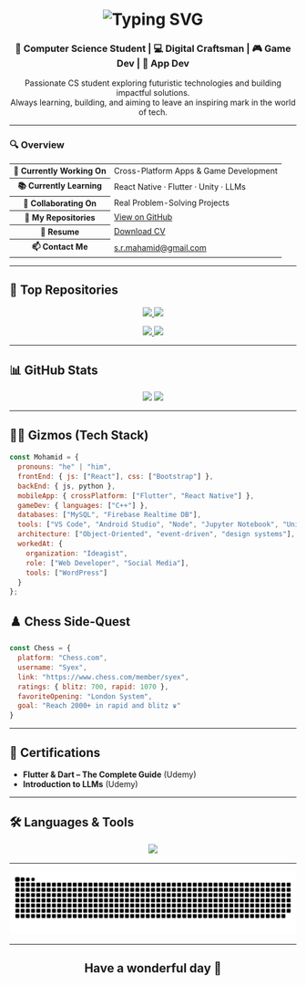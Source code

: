 <h1 align="center">
  <img src="https://readme-typing-svg.demolab.com?font=Fira+Code&weight=600&size=30&pause=1000&color=2D68C4&center=true&vCenter=true&width=500&height=80&lines=Hi,+I'm+Syed+Mohamid+Raza" alt="Typing SVG" />
</h1>

<h3 align="center">
🚀 Computer Science Student | 💻 Digital Craftsman | 🎮 Game Dev | 📲 App Dev
</h3>

<p align="center">
Passionate CS student exploring futuristic technologies and building impactful solutions.<br>
Always learning, building, and aiming to leave an inspiring mark in the world of tech.
</p>

---

### 🔍 Overview

<table align="center">
  <tr>
    <th>🔭 Currently Working On</th>
    <td>Cross-Platform Apps & Game Development</td>
  </tr>
  <tr>
    <th>📚 Currently Learning</th>
    <td>React Native · Flutter · Unity · LLMs</td>
  </tr>
  <tr>
    <th>🤝 Collaborating On</th>
    <td>Real Problem-Solving Projects</td>
  </tr>
  <tr>
    <th>📁 My Repositories</th>
    <td><a href="https://github.com/Sye0x?tab=repositories" target="_blank">View on GitHub</a></td>
  </tr>
  <tr>
    <th>📄 Resume</th>
    <td><a href="https://github.com/Sye0x/Sye0x/blob/main/Syed%20Mohamid%20Raza%20.pdf" target="_blank">Download CV</a></td>
  </tr>
  <tr>
    <th>📫 Contact Me</th>
    <td><a href="mailto:s.r.mahamid@gmail.com">s.r.mahamid@gmail.com</a></td>
  </tr>
</table>


---

## 🌟 Top Repositories
<p align="center">
  <a href="https://github.com/Sye0x/Sorting-Algorithm-Virtual-APP">
    <img src="https://github-readme-stats.vercel.app/api/pin/?username=Sye0x&repo=Sorting-Algorithm-Virtual-APP&theme=radical" />
  </a>
  <a href="https://github.com/Sye0x/TIC-TAC-TOE-Impossible-Bot">
    <img src="https://github-readme-stats.vercel.app/api/pin/?username=Sye0x&repo=TIC-TAC-TOE-Impossible-Bot&theme=radical" />
  </a>
</p>

<p align="center">
  <a href="https://github.com/Sye0x/Cookie-Clicker">
    <img src="https://github-readme-stats.vercel.app/api/pin/?username=Sye0x&repo=Cookie-Clicker&theme=radical" />
  </a>
  <a href="https://github.com/Sye0x/2048-Game">
    <img src="https://github-readme-stats.vercel.app/api/pin/?username=Sye0x&repo=2048-Game&theme=radical" />
  </a>
</p>

---

## 📊 GitHub Stats

<p align="center">
  <img src="https://github-readme-stats.vercel.app/api?username=Sye0x&show_icons=true&theme=radical" width="370" />
  <img src="https://github-readme-streak-stats-xi-tan.vercel.app/api?user=Sye0x&theme=radical" width="370" />
</p>


---

## 👨‍💻 Gizmos (Tech Stack)

```javascript
const Mohamid = {
  pronouns: "he" | "him",
  frontEnd: { js: ["React"], css: ["Bootstrap"] },
  backEnd: { js, python },
  mobileApp: { crossPlatform: ["Flutter", "React Native"] },
  gameDev: { languages: ["C++"] },
  databases: ["MySQL", "Firebase Realtime DB"],
  tools: ["VS Code", "Android Studio", "Node", "Jupyter Notebook", "Unity"],
  architecture: ["Object-Oriented", "event-driven", "design systems"],
  workedAt: {
    organization: "Ideagist",
    role: ["Web Developer", "Social Media"],
    tools: ["WordPress"]
  }
};
```
<h2>♟️ Chess Side-Quest</h2>

```javascript
const Chess = {
  platform: "Chess.com",
  username: "Syex",
  link: "https://www.chess.com/member/syex",
  ratings: { blitz: 700, rapid: 1070 },
  favoriteOpening: "London System",
  goal: "Reach 2000+ in rapid and blitz ♛"
}
```
---

## 🏅 Certifications

- **Flutter & Dart – The Complete Guide** (Udemy)  
- **Introduction to LLMs** (Udemy)

---

## 🛠️ Languages & Tools

<p align="center">
  <img src="https://skillicons.dev/icons?i=react,nextjs,flutter,unity,nodejs,tailwind,bootstrap,python,flask,mysql,firebase,git,vscode,androidstudio" />
</p>

---

<div align="center">
  <img src="https://github.com/Sye0x/SnakeGameGit/blob/output/github-snake-dark.svg" alt="snake gif">
</div>

---

<h2 align="center">Have a wonderful day 🎇</h2>
